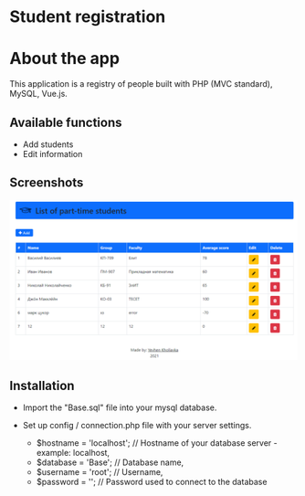 # Student registration

# About the app
This application is a registry of people built with PHP (MVC standard), MySQL, Vue.js.

## Available functions
* Add students
* Edit information

## Screenshots
![GitHub Logo](public/img/screen.png)

## Installation
- Import the "Base.sql" file into your mysql database.

- Set up config / connection.php file with your server settings.
    - $hostname = 'localhost'; // Hostname of your database server - example: localhost,
    - $database = 'Base'; // Database name,
    - $username = 'root'; // Username,
    - $password = ''; // Password used to connect to the database
